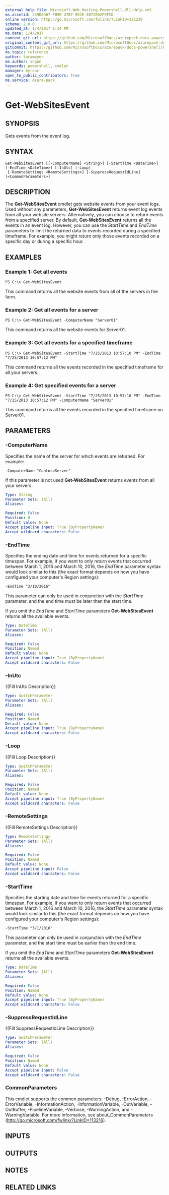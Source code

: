 ```yaml
---
external help file: Microsoft.Web.Hosting.Powershell.dll-Help.xml
ms.assetid: 239D6D67-FB9E-47B7-992E-5872E62F9FCD
online version: http://go.microsoft.com/fwlink/?LinkID=321230
schema: 2.0.0
updated_at: 1/4/2017 6:14 PM
ms.date: 1/4/2017
content_git_url: https://github.com/MicrosoftDocs/azurepack-docs-powershell/blob/live/AzurePack-cmdlets/Websites/v1.0/Get-WebSitesEvent.md
original_content_git_url: https://github.com/MicrosoftDocs/azurepack-docs-powershell/blob/live/AzurePack-cmdlets/Websites/v1.0/Get-WebSitesEvent.md
gitcommit: https://github.com/MicrosoftDocs/azurepack-docs-powershell/blob/34620cb46df1eb18f9e1c9a42639b53390ad35e3/AzurePack-cmdlets/Websites/v1.0/Get-WebSitesEvent.md
ms.topic: reference
author: tarameyer
ms.author: sngun
keywords: powershell, cmdlet
manager: byronr
open_to_public_contributors: true
ms.service: Azure-pack
---
```


# Get-WebSitesEvent

## SYNOPSIS
Gets events from the event log.

## SYNTAX

```
Get-WebSitesEvent [[-ComputerName] <String>] [-StartTime <DateTime>] [-EndTime <DateTime>] [-InUtc] [-Loop]
 [-RemoteSettings <RemoteSettings>] [-SuppressRequestIdLine] [<CommonParameters>]
```

## DESCRIPTION
The **Get-WebSitesEvent** cmdlet gets website events from your event logs.
Used without any parameters, **Get-WebSitesEvent** returns event log events from all your website servers.
Alternatively, you can choose to return events from a specified server.
By default, **Get-WebSitesEvent** returns all the events in an event log.
However, you can use the *StartTime* and *EndTime* parameters to limit the returned data to events recorded during a specified timeframe.
For example, you might return only those events recorded on a specific day or during a specific hour.

## EXAMPLES

### Example 1: Get all events
```
PS C:\> Get-WebSitesEvent
```

This command returns all the website events from all of the servers in the farm.

### Example 2: Get all events for a server
```
PS C:\> Get-WebSitesEvent -ComputerName "Server01"
```

This command returns all the website events for Server01.

### Example 3: Get all events for a specified timeframe
```
PS C:\> Get-WebSitesEvent -StartTime "7/25/2013 10:57:10 PM" -EndTime "7/25/2013 10:57:12 PM"
```

This command returns all the events recorded in the specified timeframe for all your servers.

### Example 4: Get specified events for a server
```
PS C:\> Get-WebSitesEvent -StartTime "7/25/2013 10:57:10 PM" -EndTime "7/25/2013 10:57:12 PM" -ComputerName "Server01"
```

This command returns all the events recorded in the specified timeframe on Server01.

## PARAMETERS

### -ComputerName
Specifies the name of the server for which events are returned.
For example:

`-ComputerName "ContosoServer"`

If this parameter is not used **Get-WebSitesEvent** returns events from all your servers.

```yaml
Type: String
Parameter Sets: (All)
Aliases: 

Required: False
Position: 0
Default value: None
Accept pipeline input: True (ByPropertyName)
Accept wildcard characters: False
```

### -EndTime
Specifies the ending date and time for events returned for a specific timespan.
For example, if you want to only return events that occurred between March 1, 2016 and March 10, 2016, the *EndTime* parameter syntax would look similar to this (the exact format depends on how you have configured your computer's Region settings):

`-EndTime "3/10/2016"`

This parameter can only be used in conjunction with the *StartTime* parameter, and the end time must be later than the start time.

If you omit the *EndTime* and *StartTime* parameters **Get-WebSitesEvent** returns all the available events.

```yaml
Type: DateTime
Parameter Sets: (All)
Aliases: 

Required: False
Position: Named
Default value: None
Accept pipeline input: True (ByPropertyName)
Accept wildcard characters: False
```

### -InUtc
{{Fill InUtc Description}}

```yaml
Type: SwitchParameter
Parameter Sets: (All)
Aliases: 

Required: False
Position: Named
Default value: None
Accept pipeline input: True (ByPropertyName)
Accept wildcard characters: False
```

### -Loop
{{Fill Loop Description}}

```yaml
Type: SwitchParameter
Parameter Sets: (All)
Aliases: 

Required: False
Position: Named
Default value: None
Accept pipeline input: True (ByPropertyName)
Accept wildcard characters: False
```

### -RemoteSettings
{{Fill RemoteSettings Description}}

```yaml
Type: RemoteSettings
Parameter Sets: (All)
Aliases: 

Required: False
Position: Named
Default value: None
Accept pipeline input: False
Accept wildcard characters: False
```

### -StartTime
Specifies the starting date and time for events returned for a specific timespan.
For example, if you want to only return events that occurred between March 1, 2016 and March 10, 2016, the *StartTime* parameter syntax would look similar to this (the exact format depends on how you have configured your computer's Region settings):

`-StartTime "3/1/2016"`

This parameter can only be used in conjunction with the *EndTime* parameter, and the start time must be earlier than the end time.

If you omit the *EndTime* and *StartTime* parameters **Get-WebSitesEvent** returns all the available events.

```yaml
Type: DateTime
Parameter Sets: (All)
Aliases: 

Required: False
Position: Named
Default value: None
Accept pipeline input: True (ByPropertyName)
Accept wildcard characters: False
```

### -SuppressRequestIdLine
{{Fill SuppressRequestIdLine Description}}

```yaml
Type: SwitchParameter
Parameter Sets: (All)
Aliases: 

Required: False
Position: Named
Default value: None
Accept pipeline input: False
Accept wildcard characters: False
```

### CommonParameters
This cmdlet supports the common parameters: -Debug, -ErrorAction, -ErrorVariable, -InformationAction, -InformationVariable, -OutVariable, -OutBuffer, -PipelineVariable, -Verbose, -WarningAction, and -WarningVariable. For more information, see about_CommonParameters (http://go.microsoft.com/fwlink/?LinkID=113216).

## INPUTS

## OUTPUTS

## NOTES

## RELATED LINKS


